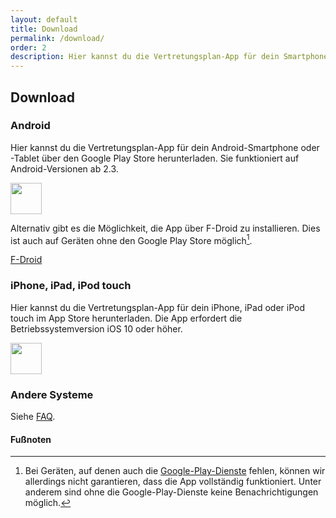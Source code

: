 ```yaml
---
layout: default
title: Download
permalink: /download/
order: 2
description: Hier kannst du die Vertretungsplan-App für dein Smartphone oder Tablet herunterladen.
---
```


Download
--------

### Android

Hier kannst du die Vertretungsplan-App für dein Android-Smartphone oder -Tablet über den Google Play Store
herunterladen. Sie funktioniert auf Android-Versionen ab 2.3.

<a class="btn btn-primary btn-embossed" href="https://play.google.com/store/apps/details?id={{ site.android_packagename }}">
    <img height="50" src="{{ '/img/google_play.svg' | prepend: site.baseurl }}"/>
</a>

Alternativ gibt es die Möglichkeit, die App über F-Droid zu installieren. Dies ist auch auf Geräten ohne den Google 
Play Store möglich[^1].

<a class="btn btn-primary btn-embossed" href="https://fdroid.rami.io/">
    F-Droid
</a>

### iPhone, iPad, iPod touch

Hier kannst du die Vertretungsplan-App für dein iPhone, iPad oder iPod touch im App Store herunterladen. Die App
erfordert die Betriebssystemversion iOS 10 oder höher.

<a class="btn btn-primary btn-embossed" href="https://itunes.apple.com/de/app/id{{ site.apple_app_id }}?mt=8">
    <img height="50" src="{{ '/img/apple_app_store.svg' | prepend: site.baseurl }}"/>
</a>

### Andere Systeme

Siehe [FAQ](/faq/#gibt-es-die-app-auch-fr-andere-betriebssysteme).

#### Fußnoten

[^1]:
    Bei Geräten, auf denen auch die
    [Google-Play-Dienste](https://play.google.com/store/apps/details?id=com.google.android.gms&hl=de) fehlen, 
    können wir allerdings nicht garantieren, dass die App vollständig funktioniert. Unter anderem sind ohne die 
    Google-Play-Dienste keine Benachrichtigungen möglich.